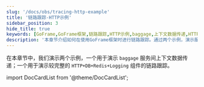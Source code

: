 ```yaml
---
slug: '/docs/obs/tracing-http-example'
title: '链路跟踪-HTTP示例'
sidebar_position: 3
hide_title: true
keywords: [GoFrame,GoFrame框架,链路跟踪,HTTP示例,baggage,上下文数据传递,HTTP+DB+Redis+Logging,服务链路,示例演示,组件跟踪]
description: '本章节介绍如何在使用GoFrame框架时进行链路跟踪。通过两个示例，演示服务间上下文数据传递以及HTTP、数据库、Redis和日志组件的完整链路跟踪，帮助开发者更好地掌握应用服务之间的请求处理过程，提高系统的监控和分析能力。'
---
```



在本章节中，我们演示两个示例，一个用于演示 `baggage` 服务间上下文数据传递；一个用于演示较完整的 `HTTP+DB+Redis+Logging` 组件的链路跟踪。

import DocCardList from '@theme/DocCardList';

<DocCardList />